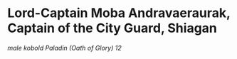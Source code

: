 # Lord-Captain Moba Andravaeraurak, Captain of the City Guard, Shiagan
*male kobold Paladin (Oath of Glory) 12*

